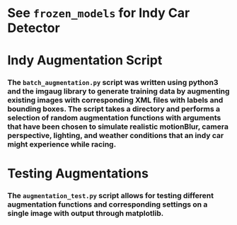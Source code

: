 # See `frozen_models` for Indy Car Detector


# Indy Augmentation Script
### The `batch_augmentation.py` script was written using python3 and the imgaug library to generate training data by augmenting existing images with corresponding XML files with labels and bounding boxes.  The script takes a directory and performs a selection of random augmentation functions with arguments that have been chosen to simulate realistic motionBlur, camera perspective, lighting, and weather conditions that an indy car might experience while racing.


# Testing Augmentations
### The `augmentation_test.py` script allows for testing different augmentation functions and corresponding settings on a single image with output through matplotlib.

